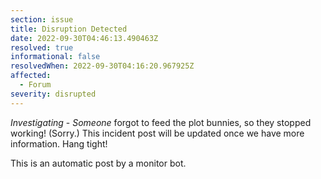 ```yaml
---
section: issue
title: Disruption Detected
date: 2022-09-30T04:46:13.490463Z
resolved: true
informational: false
resolvedWhen: 2022-09-30T04:16:20.967925Z
affected:
  - Forum
severity: disrupted
---
```

*Investigating* - _Someone_ forgot to feed the plot bunnies, so they stopped working! (Sorry.) This incident post will be updated once we have more information. Hang tight!

This is an automatic post by a monitor bot.
        